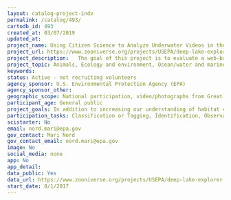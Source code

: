 ```yaml
---
layout: catalog-project-indv
permalink: /catalog/493/
cartodb_id: 493
created_at: 03/07/2019
updated_at: 
project_name: Using Citizen Science to Analyze Underwater Videos in the Great Lakes
project_url: https://www.zooniverse.org/projects/USEPA/deep-lake-explorer
project_description:   The goal of this project is to evaluate a web-based citizen science approach to analyzing underwater videos in the Great Lakes to determine substrate type and for presence/absence of invasive species, such as round gobies (fish) or dreissenid mussels.  A citizen science approach to underwater video analysis is cost-effective and allows for individual videos to be analyzed by multiple viewers. Multiple analysts increase the precision of the analysis and reduces bias but is more expensive if done by trained professional analysts. Citizen scientists will be trained and tested for accuracy using a subset of underwater videos. The relative precision, accuracy and cost-effectiveness of the citizen science approach will be compared to expert video interpretations.  
project_topic: Animals, Ecology and environment, Ocean/water and marine
keywords: 
status: Active - not recruiting volunteers
agency_sponsor: U.S. Environmental Protection Agency (EPA)
agency_sponsor_other: 
geographic_scope: National participation, video/photographs from Great Lakes 
participant_age: General public
project_goals: In addition to increasing our understanding of habitat characteristics and invasive species in the Great Lakes nearshore, this project aims to address the following questions -  A) Can a citizen science approach to underwater video analysis meet the information needs of managers?  B)  How does the data produced by citizen scientists compare to the data produced by experts in terms of precision, accuracy, and relevancy to management needs? What effects if any does video quality and attribute selection have when comparing analysis of experts and citizen scientists?
participation_tasks: Classification or Tagging, Identification, Observation
scistarter: No
email: nord.mari@epa.gov
gov_contact: Mari Nord
gov_contact_email: nord.mari@epa.gov
image: No
social_media: none
app: No
app_detail: 
data_public: Yes
data_url: https://www.zooniverse.org/projects/USEPA/deep-lake-explorer.
start_date: 8/1/2017
---
```


